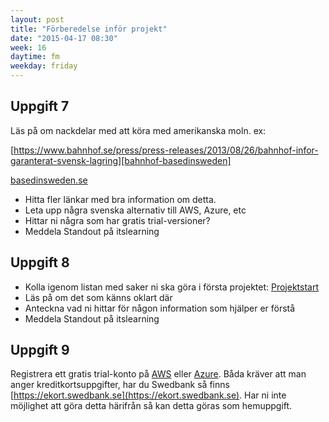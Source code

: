```yaml
---
layout: post
title: "Förberedelse inför projekt"
date: "2015-04-17 08:30"
week: 16
daytime: fm
weekday: friday
---
```



## Uppgift 7

Läs på om nackdelar med att köra med amerikanska moln. ex:

[https://www.bahnhof.se/press/press-releases/2013/08/26/bahnhof-infor-garanterat-svensk-lagring][bahnhof-basedinsweden]

[basedinsweden.se][basedinsweden]

- Hitta fler länkar med bra information om detta.
- Leta upp några svenska alternativ till AWS, Azure, etc
- Hittar ni några som har gratis trial-versioner?
- Meddela Standout på itslearning

## Uppgift 8

- Kolla igenom listan med saker ni ska göra i första projektet:
[Projektstart][projektstart]
- Läs på om det som känns oklart där
- Anteckna vad ni hittar för någon information som hjälper er förstå
- Meddela Standout på itslearning

## Uppgift 9

Registrera ett gratis trial-konto på [AWS][aws] eller [Azure][azure].
Båda kräver att man anger kreditkortsuppgifter, har du Swedbank så finns
[https://ekort.swedbank.se](https://ekort.swedbank.se).
Har ni inte möjlighet att göra detta härifrån så kan detta göras som hemuppgift.

[aws]: http://aws.amazon.com/
[azure]: http://azure.microsoft.com/sv-se/pricing/free-trial/
[basedinsweden]: http://basedinsweden.se/
[bahnhof-basedinsweden]: https://www.bahnhof.se/press/press-releases/2013/08/26/bahnhof-infor-garanterat-svensk-lagring
[projektstart]: /2015/04/17/sprint-1-start.html

